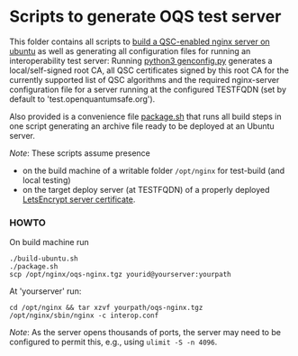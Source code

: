 # Scripts to generate OQS test server

This folder contains all scripts to [build a QSC-enabled nginx server on ubuntu](build-ubuntu.sh) as well as generating all configuration files for running an interoperability test server: Running [python3 genconfig.py](genconfig.py) generates a local/self-signed root CA, all QSC certificates signed by this root CA for the currently supported list of QSC algorithms and the required nginx-server configuration file for a server running at the configured TESTFQDN (set by default to 'test.openquantumsafe.org').

Also provided is a convenience file [package.sh](package.sh) that runs all build steps in one script generating an archive file ready to be deployed at an Ubuntu server.

*Note*: These scripts assume presence 
- on the build machine of a writable folder `/opt/nginx` for test-build (and local testing)
- on the target deploy server (at TESTFQDN) of a properly deployed [LetsEncrypt server certificate](https://letsencrypt.org/getting-started).

### HOWTO

On build machine run 

```
./build-ubuntu.sh
./package.sh
scp /opt/nginx/oqs-nginx.tgz yourid@yourserver:yourpath
```

At 'yourserver' run:
```
cd /opt/nginx && tar xzvf yourpath/oqs-nginx.tgz
/opt/nginx/sbin/nginx -c interop.conf
```

*Note*: As the server opens thousands of ports, the server may need to be configured to permit this, e.g., using `ulimit -S -n 4096`.
